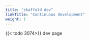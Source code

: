```yaml
---
title: "skaffold dev"
linkTitle: "Continuous development"
weight: 1
---
```


{{< todo 3074>}} dev page